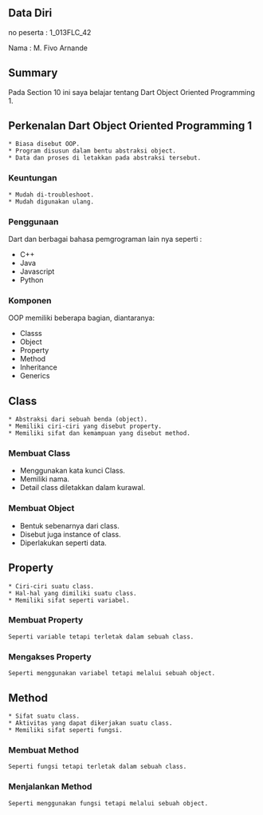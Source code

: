 ## Data Diri

no peserta : 1_013FLC_42

Nama : M. Fivo Arnande

## Summary
Pada Section 10 ini saya belajar tentang Dart Object Oriented Programming 1.

## Perkenalan Dart Object Oriented Programming 1
    * Biasa disebut OOP.
    * Program disusun dalam bentu abstraksi object.
    * Data dan proses di letakkan pada abstraksi tersebut.
### Keuntungan
    * Mudah di-troubleshoot.
    * Mudah digunakan ulang.
### Penggunaan 
Dart dan berbagai bahasa pemgrograman lain nya seperti :
* C++
* Java
* Javascript
* Python
### Komponen
OOP memiliki beberapa bagian, diantaranya:
* Classs
* Object
* Property
* Method
* Inheritance
* Generics
## Class
    * Abstraksi dari sebuah benda (object).
    * Memiliki ciri-ciri yang disebut property.
    * Memiliki sifat dan kemampuan yang disebut method.
### Membuat Class
* Menggunakan kata kunci Class.
* Memiliki nama.
* Detail class diletakkan dalam kurawal.
### Membuat Object
* Bentuk sebenarnya dari class.
* Disebut juga instance of class.
* Diperlakukan seperti data.
## Property
    * Ciri-ciri suatu class.
    * Hal-hal yang dimiliki suatu class.
    * Memiliki sifat seperti variabel.
### Membuat Property
    Seperti variable tetapi terletak dalam sebuah class.
### Mengakses Property
    Seperti menggunakan variabel tetapi melalui sebuah object.
## Method
    * Sifat suatu class.
    * Aktivitas yang dapat dikerjakan suatu class.
    * Memiliki sifat seperti fungsi.
### Membuat Method
    Seperti fungsi tetapi terletak dalam sebuah class.
### Menjalankan Method
    Seperti menggunakan fungsi tetapi melalui sebuah object.